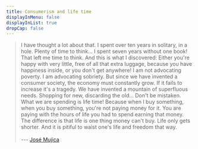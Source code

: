 ```yaml
---
title: Consumerism and life time
displayInMenu: false
displayInList: true
dropCap: false
---
```


> I have thought a lot about that. I spent over ten years in solitary, in a hole. Plenty of time to think... I spent seven years without one book! That left me time to think. And this is what I discovered: Either you're happy with very little, free of all that extra luggage, because you have happiness inside, or you don't get anywhere! I am not advocating poverty. I am advocating sobriety. But since we have invented a consumer society, the economy must constantly grow. If it fails to increase it's a tragedy. We have invented a mountain of superfluous needs. Shopping for new, discarding the old... Don't be mistaken. What we are spending is life time! Because when I buy something, when you buy something, you're not paying money for it. You are paying with the hours of life you had to spend earning that money. The difference is that life is one thing money can't buy. Life only gets shorter. And it is pitiful to waist one's life and freedom that way.  
> &nbsp;   
> --- [José Mujica](https://en.wikipedia.org/wiki/Jos%C3%A9_Mujica)


